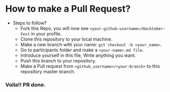 # How to make a Pull Request?

* Steps to follow?
  * Fork this Repo, you will now see `<your-github-username>/Hacktober-Fest` in your profile.
  * Clone this repository to your local machine.
  * Make a new branch with your name: `git checkout -b <your_name>`.
  * Go to participants folder and make a `<your-name>.md file`.
  * Introduce yourself in this file, Write anything you want.
  * Push this branch to your repository.
  * Make a Pull request from `<github_username>/<your-branch>` to this repository master branch.

### Voila!! PR done.
